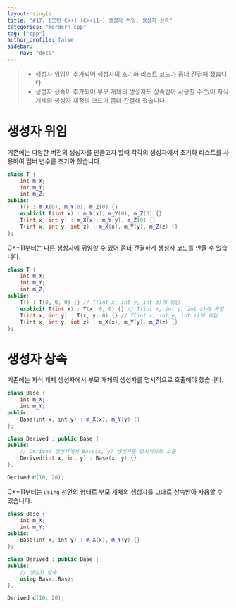 ```yaml
---
layout: single
title: "#17. [모던 C++] (C++11~) 생성자 위임, 생성자 상속"
categories: "mordern-cpp"
tag: ["cpp"]
author_profile: false
sidebar: 
    nav: "docs"
---
```


> * 생성자 위임이 추가되어 생성자의 초기화 리스트 코드가 좀더 간결해 졌습니다.
> * 생성자 상속이 추가되어 부모 개체의 생성자도 상속받아 사용할 수 있어 자식 개체의 생성자 재정의 코드가 좀더 간결해 졌습니다.

# 생성자 위임

기존에는 다양한 버전의 생성자를 만들고자 할때 각각의 생성자에서 초기화 리스트를 사용하여 멤버 변수를 초기화 했습니다.
```cpp
class T {
    int m_X;
    int m_Y;
    int m_Z;
public:
    T() : m_X(0), m_Y(0), m_Z(0) {}
    explicit T(int x) : m_X(x), m_Y(0), m_Z(0) {}
    T(int x, int y) : m_X(x), m_Y(y), m_Z(0) {}
    T(int x, int y, int z) : m_X(x), m_Y(y), m_Z(z) {}  
};
```

C++11부터는 다른 생성자에 위임할 수 있어 좀더 간결하게 생성자 코드를 만들 수 있습니다.

```cpp
class T {
    int m_X;
    int m_Y;
    int m_Z;
public:
    T() : T(0, 0, 0) {} // T(int x, int y, int z)에 위임
    explicit T(int x) : T(x, 0, 0) {} // T(int x, int y, int z)에 위임
    T(int x, int y) : T(x, y, 0) {} // T(int x, int y, int z)에 위임
    T(int x, int y, int z) : m_X(x), m_Y(y), m_Z(z) {} 
};
```

# 생성자 상속

기존에는 자식 개체 생성자에서 부모 개체의 생성자를 명시적으로 호출해야 했습니다.

```cpp
class Base {
    int m_X;
    int m_Y;
public:
    Base(int x, int y) : m_X(x), m_Y(y) {}
};

class Derived : public Base {
public:
    // Derived 생성자에서 Base(x, y) 생성자를 명시적으로 호출
    Derived(int x, int y) : Base(x, y) {}
};

Derived d(10, 20);
```

C++11부터는 `using` 선언의 형태로 부모 개체의 생성자를 그대로 상속받아 사용할 수 있습니다.

```cpp
class Base {
    int m_X;
    int m_Y;
public:
    Base(int x, int y) : m_X(x), m_Y(y) {}
};

class Derived : public Base {
public:
    // 생성자 상속
    using Base::Base; 
};

Derived d(10, 20);
```
